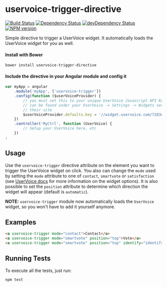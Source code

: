 uservoice-trigger-directive
===========================
[![Build Status](https://travis-ci.org/chesleybrown/uservoice-trigger-directive.svg?branch=master)](https://travis-ci.org/chesleybrown/uservoice-trigger-directive)
[![Dependency Status](https://david-dm.org/chesleybrown/uservoice-trigger-directive.svg)](https://david-dm.org/chesleybrown/uservoice-trigger-directive)
[![devDependency Status](https://david-dm.org/chesleybrown/uservoice-trigger-directive/dev-status.svg)](https://david-dm.org/chesleybrown/uservoice-trigger-directive#info=devDependencies)
[![NPM version](https://badge.fury.io/js/uservoice-trigger-directive.svg)](http://badge.fury.io/js/uservoice-trigger-directive)

Simple directive to trigger a UserVoice widget. It automatically loads the UserVoice widget for you as well.

#### Install with Bower

```
bower install uservoice-trigger-directive
```

#### Include the directive in your Angular module and config it

```js
var myApp = angular
	.module('myApp', ['uservoice-trigger'])
	.config(function ($userVoiceProvider) {
		// you must set this to your unique UserVoice Javascript API Key which
		// can be found under your UserVoice -> Settings -> Widgets section on
		// their site
		$userVoiceProvider.defaults.key = '//widget.uservoice.com/7283example27291.js';
	})
	.controller('MyCtrl', function (UserVoice) {
		// Setup your UserVoice here, etc
	})
;
```

## Usage

Use the `uservoice-trigger` directive attribute on the element you want to trigger the UserVoice widget on click. You also can change the `mode` used by setting the `mode` attribute to one of `contact`, `smartvote` or `satisfaction` (see [UserVoice docs](https://developer.uservoice.com/docs/widgets/overview/) for more information on the widget options). It is also possible to set the `position` attribute to determine which direction the widget will appear (default is `automatic`).

**NOTE:** `uservoice-trigger` module now automatically loads the `UserVoice` widget, so you won't have to add it yourself anymore.

## Examples

```html
<a uservoice-trigger mode="contact">Contact</a>
<a uservoice-trigger mode="smartvote" position="top">Vote</a>
<a uservoice-trigger mode="smartvote" position="top" identify="identify">Vote</a>
```


## Running Tests

To execute all the tests, just run:

```
npm test
```
